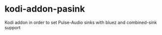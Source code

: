 # kodi-addon-pasink
Kodi addon in order to set Pulse-Audio sinks with bluez and combined-sink support

